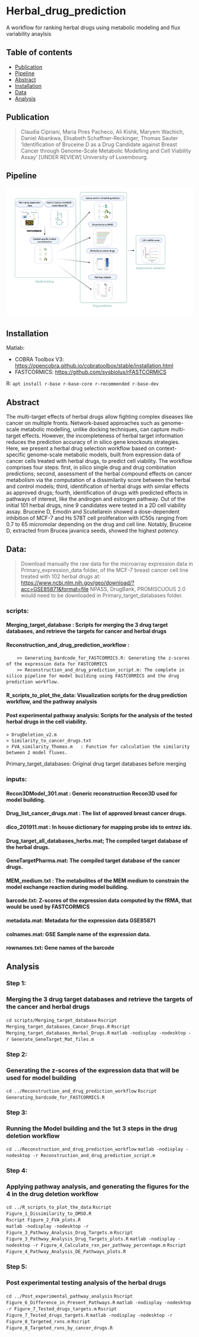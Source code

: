 # Herbal_drug_prediction
A workflow for ranking herbal drugs using metabolic modeling and flux variability anaylsis 

## Table of contents
* [Publication](#publication)
* [Pipeline](#pipeline)
* [Abstract](#abstract)
* [Installation](#installation)
* [Data](#data)
* [Analysis](#analysis)

## Publication
> Claudia Cipriani, Maria Pires Pacheco, Ali Kishk, Maryem Wachich, Daniel Abankwa, Elisabeth Schaffner-Reckinger, Thomas Sauter ‘Identification of Bruceine D as a Drug Candidate against Breast Cancer through Genome-Scale Metabolic Modelling and Cell Viability Assay’ [UNDER REVIEW]
> University of Luxembourg.

## Pipeline
![Pipeline](/figures/Graphical_abstract.png)

## Installation

Matlab:
*	COBRA Toolbox V3: https://opencobra.github.io/cobratoolbox/stable/installation.html
*	FASTCORMICS: https://github.com/sysbiolux/rFASTCORMICS

R: 
`apt install r-base r-base-core r-recommended r-base-dev`

## Abstract
The multi-target effects of herbal drugs allow fighting complex diseases like cancer on multiple fronts. Network-based approaches such as genome-scale metabolic modelling, unlike docking techniques, can capture multi-target effects. However, the incompleteness of herbal target information reduces the prediction accuracy of in silico gene knockouts strategies. Here, we present a herbal drug selection workflow based on context-specific genome-scale metabolic models, built from expression data of cancer cells treated with herbal drugs, to predict cell viability. The workflow comprises four steps: first, in silico single drug and drug combination predictions; second, assessment of the herbal compound effects on cancer metabolism via the computation of a dissimilarity score between the herbal and control models; third, identification of herbal drugs with similar effects as approved drugs; fourth, identification of drugs with predicted effects in pathways of interest, like the androgen and estrogen pathway. Out of the initial 101 herbal drugs, nine  9 candidates were tested in a 2D cell viability assay. Bruceine D, Emodin and Scutellarein showed a dose-dependent inhibition of MCF-7 and Hs 578T cell proliferation with IC50s ranging from 0.7 to 65 micromolar depending on the drug and cell line. Notably, Bruceine D, extracted from Brucea javanica seeds, showed the highest potency.

## Data:

> Download manually the raw data for the microarray expression data in Primary_expression_data folder, of the MCF-7 breast cancer cell line treated with 102 herbal drugs at: https://www.ncbi.nlm.nih.gov/geo/download/?acc=GSE85871&format=file
> NPASS, DrugBank, PROMISCUOUS 2.0 would need to be downloaded in  Primary_target_databases folder.

### scripts:
#### Merging_target_database : Scripts for merging the 3 drug target databases, and retrieve the targets for cancer and herbal drugs
#### Reconstruction_and_drug_prediction_workflow :
		>> Generating_bardcode_for_FASTCORMICS.R: Generating the z-scores of the expression data for FASTCORMICS
		>> Reconstruction_and_drug_prediction_script.m: The complete in silico pipeline for model building using FASTCORMICS and the drug prediction workflow.
		
#### R_scripts_to_plot_the_data: Visualization scripts for the drug prediction workflow, and the pathway analysis
#### Post experimental pathway analysis: Scripts for the analysis of the tested herbal drugs in the cell viability.
	> DrugDeletion_v2.m				
	> Similarity_to_cancer_drugs.txt
	> FVA_similarity_Thomas.m	: Function for calculation the similarity between 2 model fluxes.			

Primary_target_databases: 
	Original drug target databases before merging

### inputs: 
#### Recon3DModel_301.mat : Generic reconstruction Recon3D used for model building.
#### Drug_list_cancer_drugs.mat : The list of approved breast cancer drugs.
#### dico_201911.mat : In house dictionary for mapping probe ids to entrez ids.
#### Drug_target_all_databases_herbs.mat; The compiled target database of the herbal drugs.
#### GeneTargetPharma.mat: The compiled target database of the cancer drugs.
#### MEM_medium.txt : The metabolites of the MEM medium to constrain the model exchange reaction during model building.
#### barcode.txt: Z-scores of the expression data computed by the fRMA, that would be used by FASTCORMICS
#### metadata.mat: Metadata for the expression data GSE85871
#### colnames.mat: GSE Sample name of the expression data.
#### rownames.txt: Gene names of the barcode

## Analysis

### Step 1:
### Merging the 3 drug target databases and retrieve the targets of the cancer and herbal drugs
`cd scripts/Merging_target_database`
`Rscript Merging_target_databases_Cancer_Drugs.R`
`Rscript Merging_target_databases_Herbal_Drugs.R`
`matlab -nodisplay -nodesktop -r Generate_GeneTarget_Mat_files.m`	

### Step 2:
### Generating the z-scores of the expression data that will be used for model building
`cd ../Reconstruction_and_drug_prediction_workflow`
`Rscript Generating_bardcode_for_FASTCORMICS.R`

### Step 3:
### Running the Model building and the 1st 3 steps in the drug deletion workflow
`cd ../Reconstruction_and_drug_prediction_workflow`
`matlab -nodisplay -nodesktop -r Reconstruction_and_drug_prediction_script.m`

### Step 4: 
### Applying pathway analysis, and generating the figures for the 4 in the drug deletion workflow  
`cd ../R_scripts_to_plot_the_data`
`Rscript Figure_1_Dissimilarity_to_DMSO.R`	
`Rscript Figure_2_FVA_plots.R`		
`matlab -nodisplay -nodesktop -r Figure_3_Pathway_Analysis_Drug_Targets.m`
`Rscript Figure_3_Pathway_Analysis_Drug_Targets_plots.R`
`matlab -nodisplay -nodesktop -r Figure_4_Calculate_rxn_per_pathway_percentage.m`
`Rscript Figure_4_Pathway_Analysis_DE_Pathways_plots.R`

### Step 5:
### Post experimental testing analysis of the herbal drugs
`cd ../Post_experimental_pathway_analysis`
`Rscript Figure_6_Difference_in_Present_Pathways.R`
`matlab -nodisplay -nodesktop -r Figure_7_Tested_drugs_targets.m`
`Rscript Figure_7_Tested_drugs_targets.R`
`matlab -nodisplay -nodesktop -r Figure_8_Targeted_rxns.m`
`Rscript Figure_8_Targeted_rxns_by_cancer_drugs.R`